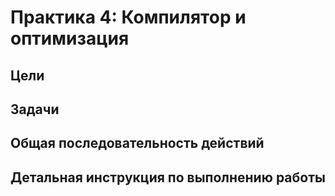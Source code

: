 # Практика 4: Компилятор и оптимизация

## Цели

## Задачи

## Общая последовательность действий

## Детальная инструкция по выполнению работы

<!-- LINKS -->
